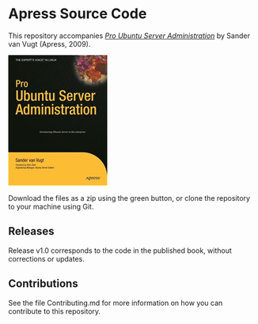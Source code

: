 # Apress Source Code

This repository accompanies [*Pro Ubuntu Server Administration*](http://www.apress.com/9781430216223) by Sander van Vugt (Apress, 2009).

![Cover image](9781430216223.jpg)

Download the files as a zip using the green button, or clone the repository to your machine using Git.

## Releases

Release v1.0 corresponds to the code in the published book, without corrections or updates.

## Contributions

See the file Contributing.md for more information on how you can contribute to this repository.
